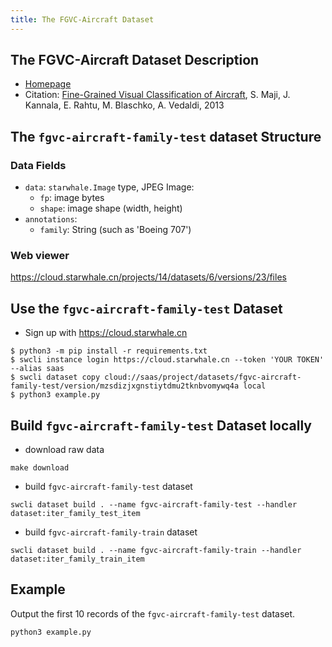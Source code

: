 ```yaml
---
title: The FGVC-Aircraft Dataset
---
```


## The FGVC-Aircraft Dataset Description

- [Homepage](https://www.robots.ox.ac.uk/~vgg/data/fgvc-aircraft/)
- Citation: [Fine-Grained Visual Classification of Aircraft](http://arxiv.org/abs/1306.5151), S. Maji, J. Kannala, E. Rahtu, M. Blaschko, A. Vedaldi, 2013

## The `fgvc-aircraft-family-test` dataset Structure

### Data Fields

- `data`: `starwhale.Image` type, JPEG Image:
  - `fp`: image bytes
  - `shape`: image shape (width, height)
- `annotations`:
  - `family`: String (such as 'Boeing 707')

### Web viewer

https://cloud.starwhale.cn/projects/14/datasets/6/versions/23/files

## Use the `fgvc-aircraft-family-test` Dataset

- Sign up with https://cloud.starwhale.cn
```shell
$ python3 -m pip install -r requirements.txt
$ swcli instance login https://cloud.starwhale.cn --token 'YOUR TOKEN' --alias saas
$ swcli dataset copy cloud://saas/project/datasets/fgvc-aircraft-family-test/version/mzsdizjxgnstiytdmu2tknbvomywq4a local
$ python3 example.py
```


## Build `fgvc-aircraft-family-test` Dataset locally

- download raw data

```shell
make download
```

- build `fgvc-aircraft-family-test` dataset

```shell
swcli dataset build . --name fgvc-aircraft-family-test --handler dataset:iter_family_test_item
```

- build `fgvc-aircraft-family-train` dataset

```shell
swcli dataset build . --name fgvc-aircraft-family-train --handler dataset:iter_family_train_item
```

## Example

Output the first 10 records of the `fgvc-aircraft-family-test` dataset.

```shell
python3 example.py
```
